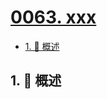 # [0063. xxx](https://github.com/Tdahuyou/TNotes.leetcode/tree/main/notes/0063.%20xxx)

<!-- region:toc -->

- [1. 📝 概述](#1--概述)

<!-- endregion:toc -->

## 1. 📝 概述
